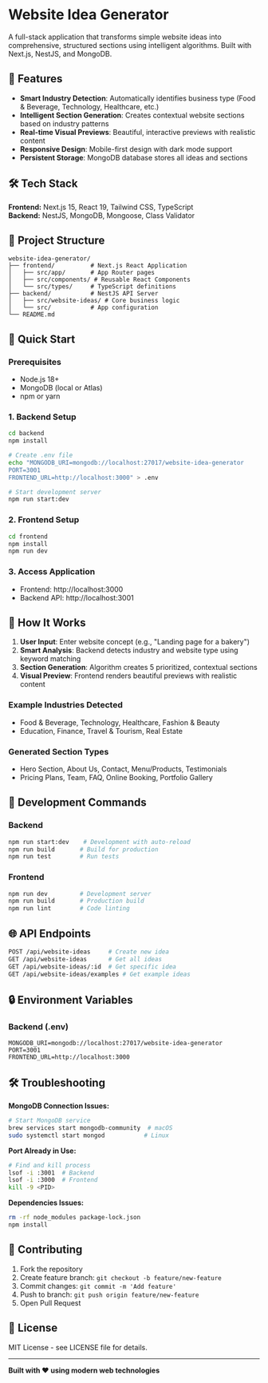 # Website Idea Generator

A full-stack application that transforms simple website ideas into comprehensive, structured sections using intelligent algorithms. Built with Next.js, NestJS, and MongoDB.

## 🚀 Features

- **Smart Industry Detection**: Automatically identifies business type (Food & Beverage, Technology, Healthcare, etc.)
- **Intelligent Section Generation**: Creates contextual website sections based on industry patterns
- **Real-time Visual Previews**: Beautiful, interactive previews with realistic content
- **Responsive Design**: Mobile-first design with dark mode support
- **Persistent Storage**: MongoDB database stores all ideas and sections

## 🛠 Tech Stack

**Frontend:** Next.js 15, React 19, Tailwind CSS, TypeScript  
**Backend:** NestJS, MongoDB, Mongoose, Class Validator  

## 📁 Project Structure

```
website-idea-generator/
├── frontend/          # Next.js React Application
│   ├── src/app/       # App Router pages
│   ├── src/components/ # Reusable React Components
│   └── src/types/     # TypeScript definitions
├── backend/           # NestJS API Server
│   ├── src/website-ideas/ # Core business logic
│   └── src/           # App configuration
└── README.md
```

## 🚀 Quick Start

### Prerequisites
- Node.js 18+ 
- MongoDB (local or Atlas)
- npm or yarn

### 1. Backend Setup
```bash
cd backend
npm install

# Create .env file
echo "MONGODB_URI=mongodb://localhost:27017/website-idea-generator
PORT=3001
FRONTEND_URL=http://localhost:3000" > .env

# Start development server
npm run start:dev
```

### 2. Frontend Setup
```bash
cd frontend
npm install
npm run dev
```

### 3. Access Application
- Frontend: http://localhost:3000
- Backend API: http://localhost:3001

## 🎯 How It Works

1. **User Input**: Enter website concept (e.g., "Landing page for a bakery")
2. **Smart Analysis**: Backend detects industry and website type using keyword matching
3. **Section Generation**: Algorithm creates 5 prioritized, contextual sections
4. **Visual Preview**: Frontend renders beautiful previews with realistic content

### Example Industries Detected
- Food & Beverage, Technology, Healthcare, Fashion & Beauty
- Education, Finance, Travel & Tourism, Real Estate

### Generated Section Types
- Hero Section, About Us, Contact, Menu/Products, Testimonials
- Pricing Plans, Team, FAQ, Online Booking, Portfolio Gallery

## 🔧 Development Commands

### Backend
```bash
npm run start:dev    # Development with auto-reload
npm run build       # Build for production
npm run test        # Run tests
```

### Frontend
```bash
npm run dev         # Development server
npm run build       # Production build
npm run lint        # Code linting
```

## 🌐 API Endpoints

```bash
POST /api/website-ideas     # Create new idea
GET /api/website-ideas      # Get all ideas
GET /api/website-ideas/:id  # Get specific idea
GET /api/website-ideas/examples # Get example ideas
```

## 🔒 Environment Variables

### Backend (.env)
```env
MONGODB_URI=mongodb://localhost:27017/website-idea-generator
PORT=3001
FRONTEND_URL=http://localhost:3000
```

## 🛠️ Troubleshooting

**MongoDB Connection Issues:**
```bash
# Start MongoDB service
brew services start mongodb-community  # macOS
sudo systemctl start mongod           # Linux
```

**Port Already in Use:**
```bash
# Find and kill process
lsof -i :3001  # Backend
lsof -i :3000  # Frontend
kill -9 <PID>
```

**Dependencies Issues:**
```bash
rm -rf node_modules package-lock.json
npm install
```

## 🤝 Contributing

1. Fork the repository
2. Create feature branch: `git checkout -b feature/new-feature`
3. Commit changes: `git commit -m 'Add feature'`
4. Push to branch: `git push origin feature/new-feature`
5. Open Pull Request

## 📝 License

MIT License - see LICENSE file for details.

---

**Built with ❤️ using modern web technologies** 